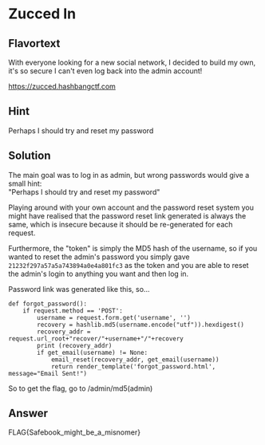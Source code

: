 # Zucced In

## Flavortext
With everyone looking for a new social network, I decided to build my own,  
it's so secure I can't even log back into the admin account!  

https://zucced.hashbangctf.com

## Hint
Perhaps I should try and reset my password  

## Solution

The main goal was to log in as admin, but wrong passwords would give a small hint:  
"Perhaps I should try and reset my password" 

Playing around with your own account and the password reset system you might have realised that the password reset link generated is always the same, which is insecure because it should be re-generated for each request. 

Furthermore, the "token" is simply the MD5 hash of the username, so if you wanted to reset the admin's password you simply gave 
`21232f297a57a5a743894a0e4a801fc3` as the token and you are able to reset the admin's login to anything you want and then log in.

Password link was generated like this, so...
```
def forgot_password():
    if request.method == 'POST':
        username = request.form.get('username', '')
        recovery = hashlib.md5(username.encode("utf")).hexdigest()
        recovery_addr = request.url_root+"recover/"+username+"/"+recovery
        print (recovery_addr)
        if get_email(username) != None:
            email_reset(recovery_addr, get_email(username))
            return render_template('forgot_password.html', message="Email Sent!")
```

So to get the flag, go to <url>/admin/md5(admin)

## Answer
FLAG{Safebook_might_be_a_misnomer}


